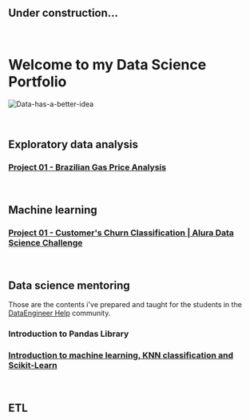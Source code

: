 ## Under construction...

<br>


# Welcome to my Data Science Portfolio
![Data-has-a-better-idea](https://github.com/lucas-mdsena/portfolio/assets/93884007/ac8e9249-bf94-40bc-8d89-ae09f97d671c)

<br>

## Exploratory data analysis
### [Project 01 - Brazilian Gas Price Analysis](https://github.com/lucas-mdsena/gas_price_analysis)

<br>

## Machine learning
### [Project 01 - Customer's Churn Classification | Alura Data Science Challenge](https://github.com/lucas-mdsena/churn_classification)

<br>

## Data science mentoring
Those are the contents i've prepared and taught for the students in the [DataEngineer Help](https://www.linkedin.com/company/dataengineerhelp/) community.
### Introduction to Pandas Library
### [Introduction to machine learning, KNN classification and Scikit-Learn](https://github.com/lucas-mdsena/lesson-intro-ml-knn/tree/main)

<br>

## ETL


